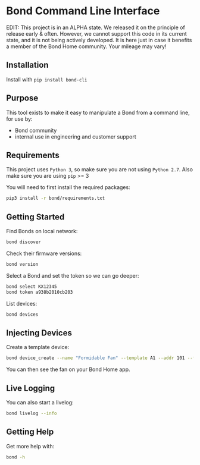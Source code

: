 # Bond Command Line Interface

EDIT: This project is in an ALPHA state. We released it on the principle of release early & often. However, we cannot support this code in its current state, and it is not being actively developed. It is here just in case it benefits a member of the Bond Home community. Your mileage may vary!

## Installation

Install with `pip install bond-cli`

## Purpose

This tool exists to make it easy to manipulate a Bond from a command line,
for use by:

 - Bond community
 - internal use in engineering and customer support

## Requirements

This project uses `Python 3`, so make sure you are not using `Python 2.7`.
Also make sure you are using `pip` >= 3

You will need to first install the required packages:

```bash
pip3 install -r bond/requirements.txt
```

## Getting Started

Find Bonds on local network:

```bash
bond discover
```

Check their firmware versions:

```bash
bond version
```

Select a Bond and set the token so we can go deeper:

```bash
bond select KX12345
bond token a938b2010cb203
```

List devices:

```bash
bond devices
```

## Injecting Devices

Create a template device:

```bash
bond device_create --name "Formidable Fan" --template A1 --addr 101 --freq 300000 --bps 1000 --zero_gap 1234
```

You can then see the fan on your Bond Home app.

## Live Logging

You can also start a livelog:

```bash
bond livelog --info
```

## Getting Help

Get more help with:

```bash
bond -h
```

